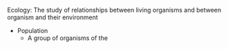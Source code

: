 Ecology: The study of relationships between living organisms and between organism and their environment
 - Population
	 - A group of organisms of the  
<!--stackedit_data:
eyJoaXN0b3J5IjpbMjAyODc4NjIyNF19
-->
